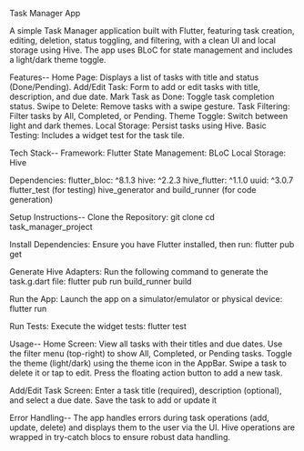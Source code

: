Task Manager App

A simple Task Manager application built with Flutter, featuring task creation, editing, deletion, status toggling, and filtering, with a clean UI and local storage using Hive. The app uses BLoC for state management and includes a light/dark theme toggle.

Features--
Home Page: Displays a list of tasks with title and status (Done/Pending).
Add/Edit Task: Form to add or edit tasks with title, description, and due date.
Mark Task as Done: Toggle task completion status.
Swipe to Delete: Remove tasks with a swipe gesture.
Task Filtering: Filter tasks by All, Completed, or Pending.
Theme Toggle: Switch between light and dark themes.
Local Storage: Persist tasks using Hive.
Basic Testing: Includes a widget test for the task tile.

Tech Stack--
Framework: Flutter
State Management: BLoC
Local Storage: Hive

Dependencies:
flutter_bloc: ^8.1.3
hive: ^2.2.3
hive_flutter: ^1.1.0
uuid: ^3.0.7
flutter_test (for testing)
hive_generator and build_runner (for code generation)

Setup Instructions--
Clone the Repository:
                      git clone <repository-url>
                      cd task_manager_project

Install Dependencies: Ensure you have Flutter installed, then run:
                      flutter pub get

Generate Hive Adapters: Run the following command to generate the task.g.dart file:
                      flutter pub run build_runner build

Run the App: Launch the app on a simulator/emulator or physical device:
                      flutter run

Run Tests: Execute the widget tests:
                      flutter test

Usage--
Home Screen:
View all tasks with their titles and due dates.
Use the filter menu (top-right) to show All, Completed, or Pending tasks.
Toggle the theme (light/dark) using the theme icon in the AppBar.
Swipe a task to delete it or tap to edit.
Press the floating action button to add a new task.

Add/Edit Task Screen:
Enter a task title (required), description (optional), and select a due date.
Save the task to add or update it

Error Handling--
The app handles errors during task operations (add, update, delete) and displays them to the user via the UI.
Hive operations are wrapped in try-catch blocs to ensure robust data handling.
